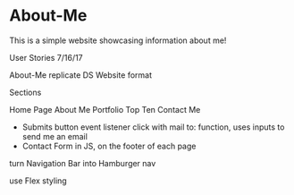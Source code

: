 # About-Me
This is a simple website showcasing information about me!

User Stories
7/16/17

About-Me replicate DS Website format

Sections

Home Page
About Me
Portfolio
Top Ten
Contact Me
 - Submits button event listener click with mail to: function, uses inputs to send me an email
 - Contact Form in JS, on the footer of each page

 turn Navigation Bar into Hamburger nav

use Flex styling
